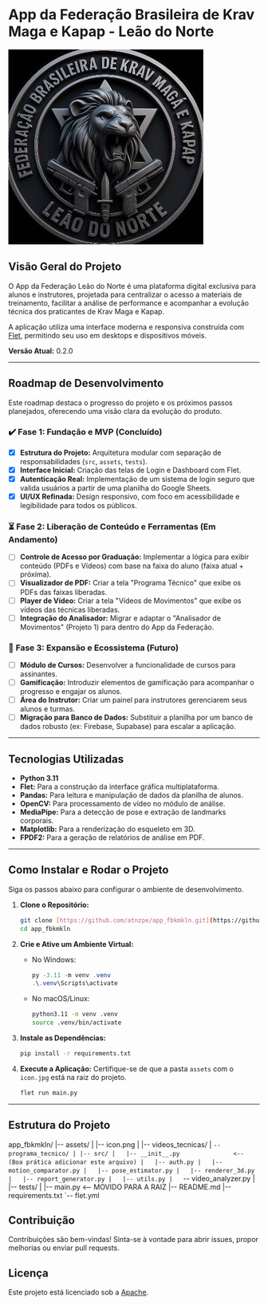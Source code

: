 
# App da Federação Brasileira de Krav Maga e Kapap - Leão do Norte

![Logo da Federação](assets/icon.jpg)

## Visão Geral do Projeto

O App da Federação Leão do Norte é uma plataforma digital exclusiva para alunos e instrutores, projetada para centralizar o acesso a materiais de treinamento, facilitar a análise de performance e acompanhar a evolução técnica dos praticantes de Krav Maga e Kapap.

A aplicação utiliza uma interface moderna e responsiva construída com [Flet](https://flet.dev/), permitindo seu uso em desktops e dispositivos móveis.

**Versão Atual:** 0.2.0

---

## Roadmap de Desenvolvimento

Este roadmap destaca o progresso do projeto e os próximos passos planejados, oferecendo uma visão clara da evolução do produto.

### ✔️ **Fase 1: Fundação e MVP (Concluído)**
-   [x] **Estrutura do Projeto:** Arquitetura modular com separação de responsabilidades (`src`, `assets`, `tests`).
-   [x] **Interface Inicial:** Criação das telas de Login e Dashboard com Flet.
-   [x] **Autenticação Real:** Implementação de um sistema de login seguro que valida usuários a partir de uma planilha do Google Sheets.
-   [x] **UI/UX Refinada:** Design responsivo, com foco em acessibilidade e legibilidade para todos os públicos.

### ⏳ **Fase 2: Liberação de Conteúdo e Ferramentas (Em Andamento)**
-   [ ] **Controle de Acesso por Graduação:** Implementar a lógica para exibir conteúdo (PDFs e Vídeos) com base na faixa do aluno (faixa atual + próxima).
-   [ ] **Visualizador de PDF:** Criar a tela "Programa Técnico" que exibe os PDFs das faixas liberadas.
-   [ ] **Player de Vídeo:** Criar a tela "Vídeos de Movimentos" que exibe os vídeos das técnicas liberadas.
-   [ ] **Integração do Analisador:** Migrar e adaptar o "Analisador de Movimentos" (Projeto 1) para dentro do App da Federação.

### 🚀 **Fase 3: Expansão e Ecossistema (Futuro)**
-   [ ] **Módulo de Cursos:** Desenvolver a funcionalidade de cursos para assinantes.
-   [ ] **Gamificação:** Introduzir elementos de gamificação para acompanhar o progresso e engajar os alunos.
-   [ ] **Área do Instrutor:** Criar um painel para instrutores gerenciarem seus alunos e turmas.
-   [ ] **Migração para Banco de Dados:** Substituir a planilha por um banco de dados robusto (ex: Firebase, Supabase) para escalar a aplicação.

---

## Tecnologias Utilizadas

-   **Python 3.11**
-   **Flet:** Para a construção da interface gráfica multiplataforma.
-   **Pandas:** Para leitura e manipulação de dados da planilha de alunos.
-   **OpenCV:** Para processamento de vídeo no módulo de análise.
-   **MediaPipe:** Para a detecção de pose e extração de landmarks corporais.
-   **Matplotlib:** Para a renderização do esqueleto em 3D.
-   **FPDF2:** Para a geração de relatórios de análise em PDF.

---

## Como Instalar e Rodar o Projeto

Siga os passos abaixo para configurar o ambiente de desenvolvimento.

1.  **Clone o Repositório:**
    ```bash
    git clone [https://github.com/atnzpe/app_fbkmkln.git](https://github.com/atnzpe/app_fbkmkln.git)
    cd app_fbkmkln
    ```

2.  **Crie e Ative um Ambiente Virtual:**
    * No Windows:
        ```powershell
        py -3.11 -m venv .venv
        .\.venv\Scripts\activate
        ```
    * No macOS/Linux:
        ```bash
        python3.11 -m venv .venv
        source .venv/bin/activate
        ```

3.  **Instale as Dependências:**
    ```bash
    pip install -r requirements.txt
    ```

4.  **Execute a Aplicação:**
    Certifique-se de que a pasta `assets` com o `icon.jpg` está na raiz do projeto.
    ```bash
    flet run main.py
    ```
---

## Estrutura do Projeto


app_fbkmkln/
|-- assets/
|   |-- icon.png
|   |-- videos_tecnicas/
|   `-- programa_tecnico/
|
|-- src/
|   |-- __init__.py               <-- (Boa prática adicionar este arquivo)
|   |-- auth.py
|   |-- motion_comparator.py
|   |-- pose_estimator.py
|   |-- renderer_3d.py
|   |-- report_generator.py
|   |-- utils.py
|   `-- video_analyzer.py
|
|-- tests/
|
|-- main.py                       <-- MOVIDO PARA A RAIZ
|-- README.md
|-- requirements.txt
`-- flet.yml


## Contribuição

Contribuições são bem-vindas! Sinta-se à vontade para abrir issues, propor melhorias ou enviar pull requests.



## Licença

Este projeto está licenciado sob a [Apache](LICENSE.md).

